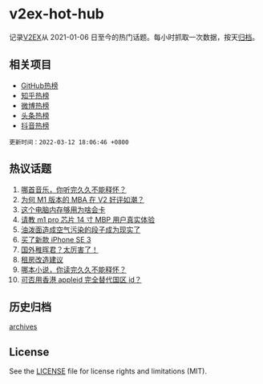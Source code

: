 # v2ex-hot-hub

 记录[V2EX](https://www.v2ex.com/)从 2021-01-06 日至今的热门话题。每小时抓取一次数据，按天[归档](archives)。
 
 ## 相关项目

- [GitHub热榜](https://github.com/snaildev/github-hot-hub)
- [知乎热榜](https://github.com/snaildev/zhihu-hot-hub)
- [微博热榜](https://github.com/snaildev/weibo-hot-hub)
- [头条热榜](https://github.com/snaildev/toutiao-hot-hub)
- [抖音热榜](https://github.com/snaildev/douyin-hot-hub)


 `更新时间：2022-03-12 18:06:46 +0800`

## 热议话题

1. [哪首音乐，你听完久久不能释怀？](https://www.v2ex.com/t/839828)
1. [为何 M1 版本的 MBA 在 V2 好评如潮？](https://www.v2ex.com/t/839816)
1. [这个电脑内存够用为啥会卡](https://www.v2ex.com/t/839826)
1. [请教 m1 pro 芯片 14 寸 MBP 用户真实体验](https://www.v2ex.com/t/839813)
1. [油泼面造成空气污染的段子成为现实了](https://www.v2ex.com/t/839770)
1. [买了新款 iPhone SE 3](https://www.v2ex.com/t/839864)
1. [国外稚晖君？太厉害了！](https://www.v2ex.com/t/839762)
1. [租房改造建议](https://www.v2ex.com/t/839810)
1. [哪本小说，你读完久久不能释怀？](https://www.v2ex.com/t/839866)
1. [可否用香港 appleid 完全替代国区 id？](https://www.v2ex.com/t/839777)

## 历史归档

[archives](archives)

## License

See the [LICENSE](LICENSE) file for license rights and limitations (MIT).
